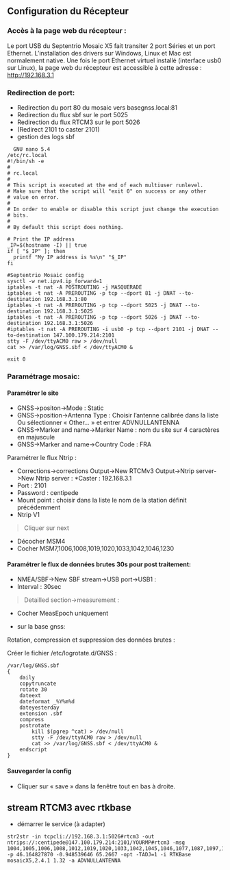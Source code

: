 ## Configuration du Récepteur

### Accès à la page web du récepteur :

Le port USB du Septentrio Mosaic X5 fait transiter 2 port Séries et un port Ethernet.
L’installation des drivers sur Windows, Linux et Mac est normalement native.
Une fois le port Ethernet virtuel installé (interface usb0 sur Linux), la page web du récepteur est accessible à cette adresse :
http://192.168.3.1

### Redirection de port:

* Redirection du port 80 du mosaic vers basegnss.local:81
* Redirection du flux sbf sur le port 5025 
* Redirection du flux RTCM3 sur le port 5026
* (Redirect 2101 to caster 2101)
* gestion des logs sbf

```
  GNU nano 5.4                                                            /etc/rc.local                                                                     
#!/bin/sh -e
#
# rc.local
#
# This script is executed at the end of each multiuser runlevel.
# Make sure that the script will "exit 0" on success or any other
# value on error.
#
# In order to enable or disable this script just change the execution
# bits.
#
# By default this script does nothing.

# Print the IP address
_IP=$(hostname -I) || true
if [ "$_IP" ]; then
  printf "My IP address is %s\n" "$_IP"
fi

#Septentrio Mosaic config
sysctl -w net.ipv4.ip_forward=1
iptables -t nat -A POSTROUTING -j MASQUERADE
iptables -t nat -A PREROUTING -p tcp --dport 81 -j DNAT --to-destination 192.168.3.1:80
iptables -t nat -A PREROUTING -p tcp --dport 5025 -j DNAT --to-destination 192.168.3.1:5025
iptables -t nat -A PREROUTING -p tcp --dport 5026 -j DNAT --to-destination 192.168.3.1:5026
#iptables -t nat -A PREROUTING -i usb0 -p tcp --dport 2101 -j DNAT --to-destination 147.100.179.214:2101
stty -F /dev/ttyACM0 raw > /dev/null
cat >> /var/log/GNSS.sbf < /dev/ttyACM0 &

exit 0

```

### Paramétrage mosaic:

#### Paramétrer le site

* GNSS->positon->Mode : Static
* GNSS->position->Antenna Type : Choisir l’antenne calibrée dans la liste Ou sélectionner « Other… » et entrer ADVNULLANTENNA
* GNSS->Marker and name->Marker Name : nom du site sur 4 caractères en majuscule
* GNSS->Marker and name->Country Code : FRA

Paramétrer le flux Ntrip :

* Corrections->corrections Output->New RTCMv3 Output->Ntrip server->New Ntrip server :
    *Caster : 192.168.3.1
*  Port : 2101 
* Password : centipede
* Mount point : choisir dans la liste le nom de la station définit précédemment
* Ntrip V1

> Cliquer sur next

* Décocher MSM4
* Cocher MSM7,1006,1008,1019,1020,1033,1042,1046,1230

#### Paramétrer le flux de données brutes 30s pour post traitement:

* NMEA/SBF->New SBF stream->USB port->USB1 :
* Interval : 30sec
 > Detailled section->measurement :
* Cocher MeasEpoch uniquement

* sur la base gnss:

Rotation, compression et suppression des données brutes :

Créer le fichier /etc/logrotate.d/GNSS :
```
/var/log/GNSS.sbf
{
	daily
	copytruncate
	rotate 30
	dateext
	dateformat _%Y%m%d
	dateyesterday
	extension .sbf
	compress
	postrotate
		kill $(pgrep ^cat) > /dev/null
		stty -F /dev/ttyACM0 raw > /dev/null
		cat >> /var/log/GNSS.sbf < /dev/ttyACM0 &
	endscript
}
```

#### Sauvegarder la config 

* Cliquer sur « save » dans la fenêtre tout en bas à droite.

## stream RTCM3 avec rtkbase

* démarrer le service (à adapter)
```
str2str -in tcpcli://192.168.3.1:5026#rtcm3 -out ntrips://:centipede@147.100.179.214:2101/YOURMP#rtcm3 -msg 1004,1005,1006,1008,1012,1019,1020,1033,1042,1045,1046,1077,1087,1097,1107,1127,1230 -p 46.164827870 -0.948539646 65.2667 -opt -TADJ=1 -i RTKBase mosaicX5,2.4.1 1.32 -a ADVNULLANTENNA
```



